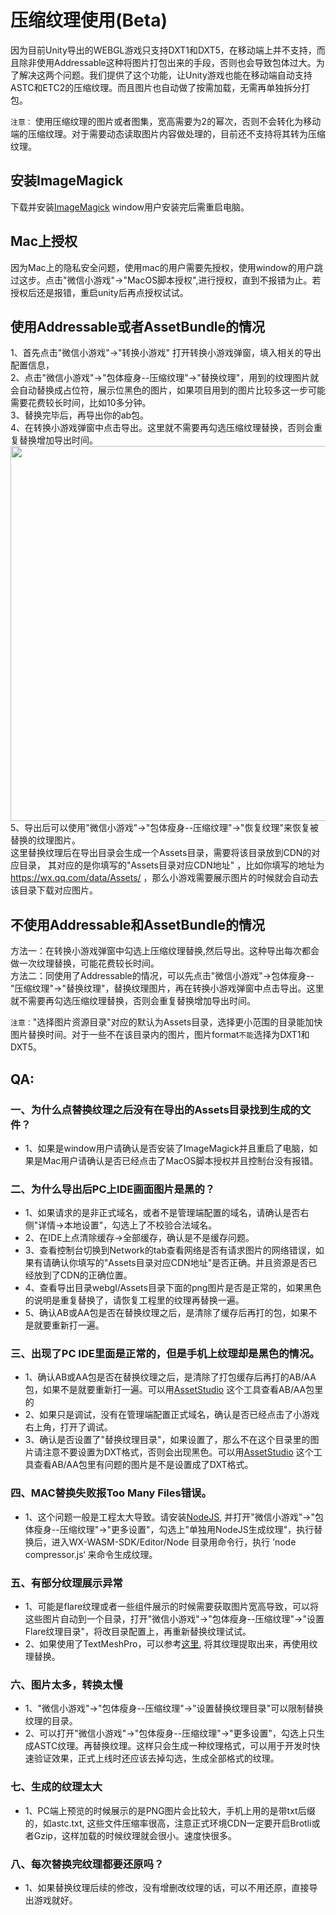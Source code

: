 # 压缩纹理使用(Beta)

因为目前Unity导出的WEBGL游戏只支持DXT1和DXT5，在移动端上并不支持，而且除非使用Addressable这种将图片打包出来的手段，否则也会导致包体过大。为了解决这两个问题。我们提供了这个功能，让Unity游戏也能在移动端自动支持ASTC和ETC2的压缩纹理。而且图片也自动做了按需加载，无需再单独拆分打包。

`注意：` 使用压缩纹理的图片或者图集，宽高需要为2的幂次，否则不会转化为移动端的压缩纹理。对于需要动态读取图片内容做处理的，目前还不支持将其转为压缩纹理。
## 安装ImageMagick
下载并安装[ImageMagick](https://imagemagick.org/index.php) window用户安装完后需重启电脑。
## Mac上授权
因为Mac上的隐私安全问题，使用mac的用户需要先授权，使用window的用户跳过这步。点击"微信小游戏"->"MacOS脚本授权",进行授权，直到不报错为止。若授权后还是报错，重启unity后再点授权试试。

## 使用Addressable或者AssetBundle的情况
1、首先点击"微信小游戏"->"转换小游戏" 打开转换小游戏弹窗，填入相关的导出配置信息，  
2、点击"微信小游戏"->"包体瘦身--压缩纹理"->"替换纹理"，用到的纹理图片就会自动替换成占位符，展示位黑色的图片，如果项目用到的图片比较多这一步可能需要花费较长时间，比如10多分钟。  
3、替换完毕后，再导出你的ab包。  
4、在转换小游戏弹窗中点击导出。这里就不需要再勾选压缩纹理替换，否则会重复替换增加导出时间。  
<image src="../image/edwindow.png" width="600"/>  
5、导出后可以使用"微信小游戏"->"包体瘦身--压缩纹理"->"恢复纹理"来恢复被替换的纹理图片。  
这里替换纹理后在导出目录会生成一个Assets目录，需要将该目录放到CDN的对应目录， 其对应的是你填写的"Assets目录对应CDN地址" ，比如你填写的地址为 https://wx.qq.com/data/Assets/ 
，那么小游戏需要展示图片的时候就会自动去该目录下载对应图片。

## 不使用Addressable和AssetBundle的情况
方法一：在转换小游戏弹窗中勾选上压缩纹理替换,然后导出。这种导出每次都会做一次纹理替换，可能花费较长时间。  
方法二：同使用了Addressable的情况，可以先点击"微信小游戏"->包体瘦身--"压缩纹理"->"替换纹理"，替换纹理图片，再在转换小游戏弹窗中点击导出。这里就不需要再勾选压缩纹理替换，否则会重复替换增加导出时间。

`注意：`"选择图片资源目录"对应的默认为Assets目录，选择更小范围的目录能加快图片替换时间。对于一些不在该目录内的图片，图片format`不能`选择为DXT1和DXT5。

## QA:
###  一、为什么点替换纹理之后没有在导出的Assets目录找到生成的文件？  
  * 1、如果是window用户请确认是否安装了ImageMagick并且重启了电脑，如果是Mac用户请确认是否已经点击了MacOS脚本授权并且控制台没有报错。

### 二、为什么导出后PC上IDE画面图片是黑的？  
  * 1、如果请求的是非正式域名，或者不是管理端配置的域名，请确认是否右侧"详情->本地设置"，勾选上了不校验合法域名。
  * 2、在IDE上点清除缓存->全部缓存，确认是不是缓存问题。  
  * 3、查看控制台切换到Network的tab查看网络是否有请求图片的网络错误，如果有请确认你填写的"Assets目录对应CDN地址"是否正确。并且资源是否已经放到了CDN的正确位置。  
  * 4、查看导出目录webgl/Assets目录下面的png图片是否是正常的，如果黑色的说明是重复替换了，请恢复工程里的纹理再替换一遍。  
  * 5、确认AB或AA包是否在替换纹理之后，是清除了缓存后再打的包，如果不是就要重新打一遍。  
### 三、出现了PC IDE里面是正常的，但是手机上纹理却是黑色的情况。  
  * 1、确认AB或AA包是否在替换纹理之后，是清除了打包缓存后再打的AB/AA包，如果不是就要重新打一遍。可以用[AssetStudio](https://github.com/Perfare/AssetStudio/releases) 这个工具查看AB/AA包里的
  * 2、如果只是调试，没有在管理端配置正式域名，确认是否已经点击了小游戏右上角，打开了调试。
  * 3、确认是否设置了"替换纹理目录"，如果设置了，那么不在这个目录里的图片请注意不要设置为DXT格式，否则会出现黑色。可以用[AssetStudio](https://github.com/Perfare/AssetStudio/releases) 这个工具查看AB/AA包里有问题的图片是不是设置成了DXT格式。

### 四、MAC替换失败报Too Many Files错误。
  * 1、这个问题一般是工程太大导致。请安装[NodeJS](https://nodejs.org/en/), 并打开"微信小游戏"->"包体瘦身--压缩纹理"->"更多设置"，勾选上"单独用NodeJS生成纹理"，执行替换后，进入WX-WASM-SDK/Editor/Node 目录用命令行，执行 ’node compressor.js‘ 来命令生成纹理。

### 五、有部分纹理展示异常
  * 1、可能是flare纹理或者一些组件展示的时候需要获取图片宽高导致，可以将这些图片自动到一个目录，打开"微信小游戏"->"包体瘦身--压缩纹理"->"设置Flare纹理目录"，将改目录配置上，再重新替换纹理试试。
  * 2、如果使用了TextMeshPro，可以参考[这里](https://zhuanlan.zhihu.com/p/401559453), 将其纹理提取出来，再使用纹理替换。

### 六、图片太多，转换太慢
 * 1、"微信小游戏"->"包体瘦身--压缩纹理"->"设置替换纹理目录"可以限制替换纹理的目录。
 * 2、可以打开"微信小游戏"->"包体瘦身--压缩纹理"->"更多设置"，勾选上只生成ASTC纹理。再替换纹理。这样只会生成一种纹理格式，可以用于开发时快速验证效果，正式上线时还应该去掉勾选，生成全部格式的纹理。

### 七、生成的纹理太大
* 1、PC端上预览的时候展示的是PNG图片会比较大，手机上用的是带txt后缀的，如astc.txt, 这些文件压缩率很高，注意正式环境CDN一定要开启Brotli或者Gzip，这样加载的时候纹理就会很小。速度快很多。

### 八、每次替换完纹理都要还原吗？
* 1、如果替换纹理后续的修改，没有增删改纹理的话，可以不用还原，直接导出游戏就好。

